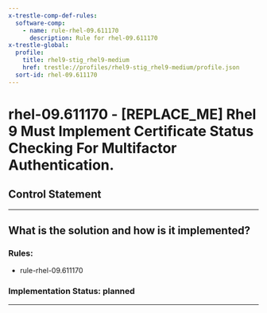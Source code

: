 ```yaml
---
x-trestle-comp-def-rules:
  software-comp:
    - name: rule-rhel-09.611170
      description: Rule for rhel-09.611170
x-trestle-global:
  profile:
    title: rhel9-stig_rhel9-medium
    href: trestle://profiles/rhel9-stig_rhel9-medium/profile.json
  sort-id: rhel-09.611170
---
```


# rhel-09.611170 - \[REPLACE_ME\] Rhel 9 Must Implement Certificate Status Checking For Multifactor Authentication.

## Control Statement

______________________________________________________________________

## What is the solution and how is it implemented?

<!-- For implementation status enter one of: implemented, partial, planned, alternative, not-applicable -->

<!-- Note that the list of rules under ### Rules: is read-only and changes will not be captured after assembly to JSON -->

<!-- Add control implementation description here for control: rhel-09.611170 -->

### Rules:

  - rule-rhel-09.611170

### Implementation Status: planned

______________________________________________________________________
